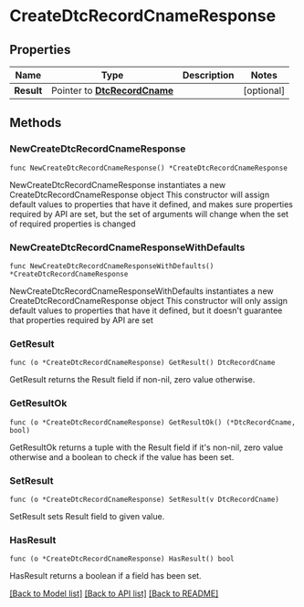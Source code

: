 # CreateDtcRecordCnameResponse

## Properties

Name | Type | Description | Notes
------------ | ------------- | ------------- | -------------
**Result** | Pointer to [**DtcRecordCname**](DtcRecordCname.md) |  | [optional] 

## Methods

### NewCreateDtcRecordCnameResponse

`func NewCreateDtcRecordCnameResponse() *CreateDtcRecordCnameResponse`

NewCreateDtcRecordCnameResponse instantiates a new CreateDtcRecordCnameResponse object
This constructor will assign default values to properties that have it defined,
and makes sure properties required by API are set, but the set of arguments
will change when the set of required properties is changed

### NewCreateDtcRecordCnameResponseWithDefaults

`func NewCreateDtcRecordCnameResponseWithDefaults() *CreateDtcRecordCnameResponse`

NewCreateDtcRecordCnameResponseWithDefaults instantiates a new CreateDtcRecordCnameResponse object
This constructor will only assign default values to properties that have it defined,
but it doesn't guarantee that properties required by API are set

### GetResult

`func (o *CreateDtcRecordCnameResponse) GetResult() DtcRecordCname`

GetResult returns the Result field if non-nil, zero value otherwise.

### GetResultOk

`func (o *CreateDtcRecordCnameResponse) GetResultOk() (*DtcRecordCname, bool)`

GetResultOk returns a tuple with the Result field if it's non-nil, zero value otherwise
and a boolean to check if the value has been set.

### SetResult

`func (o *CreateDtcRecordCnameResponse) SetResult(v DtcRecordCname)`

SetResult sets Result field to given value.

### HasResult

`func (o *CreateDtcRecordCnameResponse) HasResult() bool`

HasResult returns a boolean if a field has been set.


[[Back to Model list]](../README.md#documentation-for-models) [[Back to API list]](../README.md#documentation-for-api-endpoints) [[Back to README]](../README.md)


